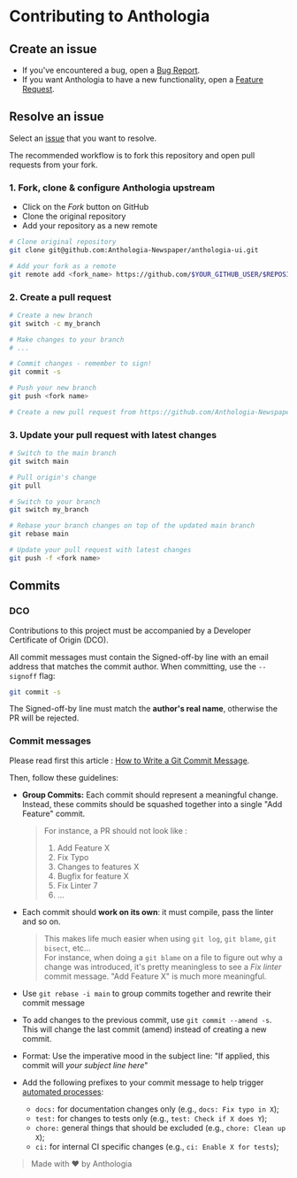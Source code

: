 # Contributing to Anthologia

## Create an issue

- If you've encountered a bug, open a [Bug Report](https://github.com/Anthologia-Newspaper/anthologia-ui/issues/new?assignees=&labels=&template=bug_report.yml&title=).
- If you want Anthologia to have a new functionality, open a [Feature Request](https://github.com/Anthologia-Newspaper/anthologia-ui/issues/new?assignees=&labels=&template=feature_request.yml&title=).

## Resolve an issue

Select an [issue](https://github.com/Anthologia-Newspaper/anthologia-ui/issues) that you want to resolve.

The recommended workflow is to fork this repository and open pull requests from your fork.

### 1. Fork, clone & configure Anthologia upstream

- Click on the _Fork_ button on GitHub
- Clone the original repository
- Add your repository as a new remote

```sh
# Clone original repository
git clone git@github.com:Anthologia-Newspaper/anthologia-ui.git

# Add your fork as a remote
git remote add <fork_name> https://github.com/$YOUR_GITHUB_USER/$REPOSITORY.git
```

### 2. Create a pull request

```sh
# Create a new branch
git switch -c my_branch

# Make changes to your branch
# ...

# Commit changes - remember to sign!
git commit -s

# Push your new branch
git push <fork name>

# Create a new pull request from https://github.com/Anthologia-Newspaper/anthologia-ui/pulls
```

### 3. Update your pull request with latest changes

```sh
# Switch to the main branch
git switch main

# Pull origin's change
git pull

# Switch to your branch
git switch my_branch

# Rebase your branch changes on top of the updated main branch
git rebase main

# Update your pull request with latest changes
git push -f <fork name>
```

## Commits

### DCO

Contributions to this project must be accompanied by a Developer Certificate of Origin (DCO).

All commit messages must contain the Signed-off-by line with an email address that matches the commit author. When committing, use the `--signoff` flag:

```sh
git commit -s
```

The Signed-off-by line must match the **author's real name**, otherwise the PR will be rejected.

### Commit messages

Please read first this article : [How to Write a Git Commit Message](https://chris.beams.io/posts/git-commit/).

Then, follow these guidelines:

- **Group Commits:** Each commit should represent a meaningful change. Instead, these commits should be squashed together into a single "Add Feature" commit.

  > For instance, a PR should not look like :
  >
  > 1. Add Feature X
  > 2. Fix Typo
  > 3. Changes to features X
  > 4. Bugfix for feature X
  > 5. Fix Linter 7
  > 6. ...

- Each commit should **work on its own**: it must compile, pass the linter and so on.

  > This makes life much easier when using `git log`, `git blame`, `git bisect`, etc...\
  > For instance, when doing a `git blame` on a file to figure out why a change was introduced, it's pretty meaningless to see a _Fix linter_ commit message. "Add Feature X" is much more meaningful.

- Use `git rebase -i main` to group commits together and rewrite their commit message

- To add changes to the previous commit, use `git commit --amend -s`. This will change the last commit (amend) instead of creating a new commit.

- Format: Use the imperative mood in the subject line: "If applied, this commit
  will _your subject line here_"

- Add the following prefixes to your commit message to help trigger [automated processes](https://www.conventionalcommits.org):
  - `docs:` for documentation changes only (e.g., `docs: Fix typo in X`);
  - `test:` for changes to tests only (e.g., `test: Check if X does Y`);
  - `chore:` general things that should be excluded (e.g., `chore: Clean up X`);
  - `ci:` for internal CI specific changes (e.g., `ci: Enable X for tests`);

> Made with ❤️ by Anthologia

